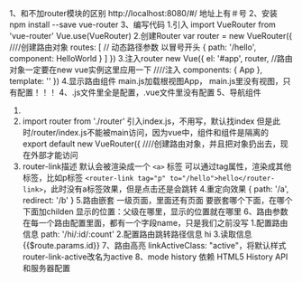 1、和不加router模块的区别
http://localhost:8080/#/
地址上有＃号
2、安装
npm install --save vue-router 
3、编写代码
  1.引入
    import VueRouter from 'vue-router'
    Vue.use(VueRouter)
  2.创建Router
    var router = new VueRouter({  ////创建路由对象
  routes: [
    // 动态路径参数 以冒号开头
    { path: '/hello', 
    component: HelloWorld }
  ]
})
  3.注入router
  new Vue({
  el: '#app',
  router,  //路由对象一定要在new vue实例这里应用一下  ////注入
  components: { App },
  template: '<App/>'
})
  4.显示路由组件
  main.js加载根视图App，<router-view></router-view>
  main.js里没有视图，只有配置！！！
4、.js文件里全是配置，.vue文件里没有配置
5、导航组件
  1. <router-link></router-link>
  2. import router from './router'
    引入index.js，不用写，默认找index
    但是此时/router/index.js不能被main访问，因为vue中，组件和组件是隔离的
    export default new VueRouter({  ////创建路由对象，并且把对象扔出去，现在外部才能访问
  3. router-link描述
    默认会被渲染成一个 `<a>` 标签
    可以通过tag属性，渲染成其他标签，比如p标签
    `<router-link tag="p" to="/hello">hello</router-link>`，此时没有a标签效果，但是点击还是会跳转
  4.重定向效果
    { path: '/a', redirect: '/b' }
  5.路由嵌套
    一级页面，里面还有页面
    要嵌套哪个下面，在哪个下面加childen
    显示的位置：父级在哪里，显示的位置就在哪里
6、路由参数
  在每一个路由配置里面，都有一个字段name，只是我们之前没写
  1.配置路由信息
  path: '/hi/:id/:count'
  2.配置路由跳转路径信息
  <router-link :to=" {name: 'hi', params: {id: '100', count: 20} } ">hi</router-link>
  3.读取信息
  {{$route.params.id}}
7、路由高亮
  linkActiveClass: "active"，将默认样式router-link-active改名为active
8、mode history
  依赖 HTML5 History API 和服务器配置
  